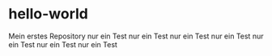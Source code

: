 # hello-world
Mein erstes Repository
nur ein Test
nur ein Test
nur ein Test
nur ein Test
nur ein Test
nur ein Test
nur ein Test
